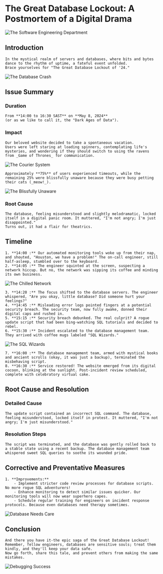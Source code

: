 # The Great Database Lockout: A Postmortem of a Digital Drama

![The Software Engineering Department](./software_engineering_department.jpeg)

## Introduction
	In the mystical realm of servers and databases, where bits and bytes dance to the rhythm of uptime, a fateful event unfolded.
	Brace yourselves for "The Great Database Lockout of '24."

![The Database Crash](./database_crash1.jpeg)

## Issue Summary

### Duration
	From **14:00 to 16:30 SAST** on **May 8, 2024**
	(or as we like to call it, the "Dark Ages of Data").

### Impact
	Our beloved website decided to take a spontaneous vacation.
	Users were left staring at loading spinners, contemplating life's mysteries, and wondering if they should switch to using the ravens from _Game of Thrones_ for communication.

![The Courier System](./ravens_of_got.jpeg)

	Approximately **75%** of users experienced timeouts, while the remaining 25% were blissfully unaware because they were busy petting their cats (_meow!_).

![The Blissfully Unaware](./25%_cats.jpeg)

### Root Cause
	The database, feeling misunderstood and slightly melodramatic, locked itself in a digital panic room. It muttered, "I'm not angry; I'm just disappointed."
	Turns out, it had a flair for theatrics.

## Timeline
	1. **14:00 :** Our automated monitoring tools woke up from their nap, and shouted, "Houston, we have a problem!" The on-call engineer, still half-asleep, stumbled over to the keyboard.
	2. **14:05 :** The engineer squinted at the screen, suspecting a network hiccup. But no, the network was sipping its coffee and minding its own business.

![The Chilled Network](./network_on_coffee_break.jpeg)

	3. **14:20 :** The focus shifted to the database servers. The engineer whispered, "Are you okay, little database? Did someone hurt your feelings?"
	4. **14:45 :** Misleading error logs pointed fingers at a potential security breach. The security team, now fully awake, donned their digital caps and rushed in.
	5. **15:15 :** Security breach debunked. The real culprit? A rogue update script that had been bing-watching SQL tutorials and decided to rebel.
	6. **15:30 :** Incident escalated to the database management team. They arrived with coffee mugs labeled "SQL Wizards."

![The SQL Wizards](./sql_wizards.jpeg)

	7. **16:00 :** The database management team, armed with mystical books and ancient scrolls (okay, it was just a backup), terminated the misbehaving script.
	8. **16:30 :** Service restored! The website emerged from its digital cocoon, blinking at the sunlight. Post-incident review scheduled, complete with celebratory virtual cake.

## Root Cause and Resolution

### Detailed Cause
	The update script contained an incorrect SQL command. The database, feeling misunderstood, locked itself in protest. It muttered, "I'm not angry; I'm just misunderstood."

### Resolution Steps
	The script was terminated, and the database was gently rolled back to a stable state using a recent backup. The database management team whispered sweet SQL queries to soothe its wounded pride.

## Corrective and Preventative Measures
	1. **Improvements:**
		- Implement stricter code review processes for database scripts. No more rogue SQL adventurers!
		- Enhance monitoring to detect similar issues quicker. Our monitoring tools will now wear superhero capes.
		- Schedule regular training for engineers on incident response protocols. Because even databases need therapy sometimes.

![Database Needs Care](./database_therapy_session)

## Conclusion
	And there you have it-the epic saga of the Great Database Lockout!
	Remember, fellow engineers, databases are sensitive souls; treat them kindly, and they'll keep your data safe.
	Now go forth, share this tale, and prevent others from making the same mistakes.

![Debugging Success](./debugging_success)
